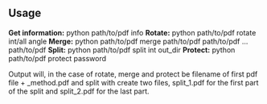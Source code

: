 ## Usage

**Get information:** python path/to/pdf info
**Rotate:** python path/to/pdf rotate int/all angle
**Merge:** python path/to/pdf merge path/to/pdf path/to/pdf ... path/to/pdf
**Split:** python path/to/pdf split int out_dir
**Protect:** python path/to/pdf protect password

Output will, in the case of rotate, merge and protect be filename of first pdf file + _method.pdf and split with create two files, split_1.pdf for the first part of the split and split_2.pdf for the last part.